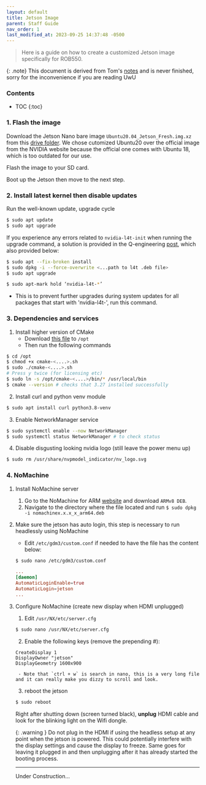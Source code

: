 ```yaml
---
layout: default
title: Jetson Image
parent: Staff Guide
nav_order: 1
last_modified_at: 2023-09-25 14:37:48 -0500
---
```


> Here is a guide on how to create a customized Jetson image specifically for ROB550.

{: .note}
This document is derived from Tom's [notes](https://docs.google.com/document/d/1DL1buhZbwojC9O3xb2TjWVmkTUn2K0N1wiEUgWrj55I/edit#heading=h.dkx7mdu5b7jr) and is never finished, sorry for the inconvenience if you are reading UwU

### Contents
* TOC
{:toc}

### 1. Flash the image

Download the Jetson Nano bare image `Ubuntu20.04_Jetson_Fresh.img.xz` from this [drive folder](https://drive.google.com/drive/folders/10ffPzANIETzGku317sOp2aiBFxPmd7Kn). We chose cutomized Ubuntu20 over the official image from the NVIDIA website because the official one comes with Ubuntu 18, which is too outdated for our use.

Flash the image to your SD card. 

Boot up the Jetson then move to the next step.


### 2. Install latest kernel then disable updates
Run the well-known update, upgrade cycle
```bash    
$ sudo apt update
$ sudo apt upgrade    
```


If you experience any errors related to `nvidia-l4t-init` when running the upgrade command, a solution is provided in the Q-engineering [post](https://qengineering.eu/install-ubuntu-20.04-on-jetson-nano.html), which also provided below:

```bash  
$ sudo apt --fix-broken install
$ sudo dpkg -i --force-overwrite <...path to l4t .deb file>
$ sudo apt upgrade 
```
```bash  
$ sudo apt-mark hold ‘nvidia-l4t-*’ 
```
- This is to prevent further upgrades during system updates for all packages that start with 'nvidia-l4t-', run this command.


### 3. Dependencies and services
1. Install higher version of CMake
    - Download [this file](https://github.com/Kitware/CMake/releases/download/v3.27.0/cmake-3.27.0-linux-aarch64.sh) to `/opt`
    - Then run the following commands
```bash  
$ cd /opt
$ chmod +x cmake-<....>.sh
$ sudo ./cmake-<....>.sh
# Press y twice (for licensing etc)
$ sudo ln -s /opt/cmake-<....>/bin/* /usr/local/bin
$ cmake --version # checks that 3.27 installed successfully
```

2. Install curl and python venv module
```bash  
$ sudo apt install curl python3.8-venv
```

3. Enable NetworkManager service
```bash  
$ sudo systemctl enable --now NetworkManager
$ sudo systemctl status NetworkManager # to check status
```

4. Disable disgusting looking nvidia logo (still leave the power menu up)
```bash  
$ sudo rm /usr/share/nvpmodel_indicator/nv_logo.svg
```


### 4. NoMachine
1. Install NoMachine server
    1. Go to the NoMachine for ARM [website](https://downloads.nomachine.com/linux/?id=30&distro=Arm) and download `ARMv8 DEB`.
    2. Navigate to the directory where the file located and run `$ sudo dpkg -i nomachinex.x.x_x_arm64.deb`
2. Make sure the jetson has auto login, this step is necessary to run headlessly using NoMachine
    - Edit `/etc/gdm3/custom.conf` if needed to have the file has the content below:
    
    ```bash  
    $ sudo nano /etc/gdm3/custom.conf
    ```
    ```conf
    ...
    [daemon]
    AutomaticLoginEnable=true
    AutomaticLogin=jetson
    ...
    ```

3. Configure NoMachine (create new display when HDMI unplugged)
    1. Edit `/usr/NX/etc/server.cfg`
    ```bash
    $ sudo nano /usr/NX/etc/server.cfg
    ```
    2. Enable the following keys (remove the prepending #):
    ```    
    CreateDisplay 1
    DisplayOwner "jetson"
    DisplayGeometry 1600x900
    ```
        - Note that `ctrl + w` is search in nano, this is a very long file and it can really make you dizzy to scroll and look.
    3. reboot the jetson
    ```bash
    $ sudo reboot
    ```
    Right after shutting down (screen turned black), **unplug** HDMI cable and look for the blinking light on the Wifi dongle. 

    {: .warning }
    Do not plug in the HDMI if using the headless setup at any point when the jetson is powered. This could potentially interfere with the display settings and cause the display to freeze. Same goes for leaving it plugged in and then unplugging after it has already started the booting process.


    ---

    Under Construction...
